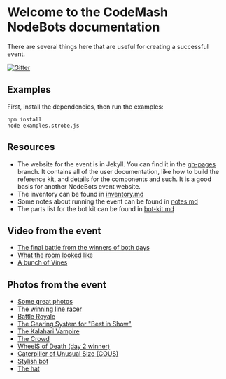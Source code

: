 # Welcome to the CodeMash NodeBots documentation

There are several things here that are useful for creating a successful event.

[![Gitter](https://badges.gitter.im/Join%20Chat.svg)](https://gitter.im/BrianGenisio/codemash-nodebots-docs?utm_source=badge&utm_medium=badge&utm_campaign=pr-badge&utm_content=badge)

## Examples
First, install the dependencies, then run the examples:
```
npm install
node examples.strobe.js
```

## Resources
- The website for the event is in Jekyll.  You can find it in the [gh-pages](../../tree/gh-pages) branch.  It contains all of the user documentation, like how to build the reference kit, and details for the components and such.  It is a good basis for another NodeBots event website.
- The inventory can be found in [inventory.md](./inventory.md)
- Some notes about running the event can be found in [notes.md](./notes.md)
- The parts list for the bot kit can be found in [bot-kit.md](./bot-kit.md)

## Video from the event
- [The final battle from the winners of both days](https://www.youtube.com/watch?v=H9AzpnXpcrU)
- [What the room looked like](http://youtu.be/QhRXkk_Q6J4)
- [A bunch of Vines](https://vine.co/u/1110257304294825984)

## Photos from the event
- [Some great photos](http://photos.zaggstudios.com/?q=NodeBots)
- [The winning line racer](https://twitter.com/kneumei/status/552574852473696256/photo/1)
- [Battle Royale](https://twitter.com/johncrider/status/553369756250562560/photo/1)
- [The Gearing System for "Best in Show"](https://twitter.com/pushorpull/status/553362924425592832/photo/1)
- [The Kalahari Vampire](https://twitter.com/aakcasu/status/553007825014644736/photo/1)
- [The Crowd](https://twitter.com/irwinhurst/status/552946871602544641/photo/1)
- [WheelS of Death (day 2 winner)](https://twitter.com/FusionAmyD/status/552934181551210497/photo/1)
- [Caterpiller of Unusual Size (COUS)](https://twitter.com/aaronlease/status/552921098853949440/photo/1)
- [Stylish bot](https://twitter.com/_vandjoel/status/552919445757124608/photo/1)
- [The hat](https://twitter.com/BrianGenisio/status/552242031892758531/photo/1)
